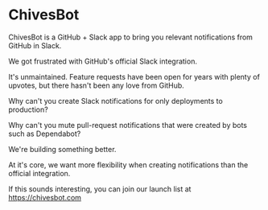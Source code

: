 # ChivesBot

ChivesBot is a GitHub + Slack app to bring you relevant notifications from GitHub in Slack.

We got frustrated with GitHub's official Slack integration.

It's unmaintained. Feature requests have been open for years with plenty of upvotes, but there hasn't been any love from GitHub.

Why can't you create Slack notifications for only deployments to production?

Why can't you mute pull-request notifications that were created by bots such as Dependabot?

We're building something better.

At it's core, we want more flexibility when creating notifications than the official integration.

If this sounds interesting, you can join our launch list at https://chivesbot.com
